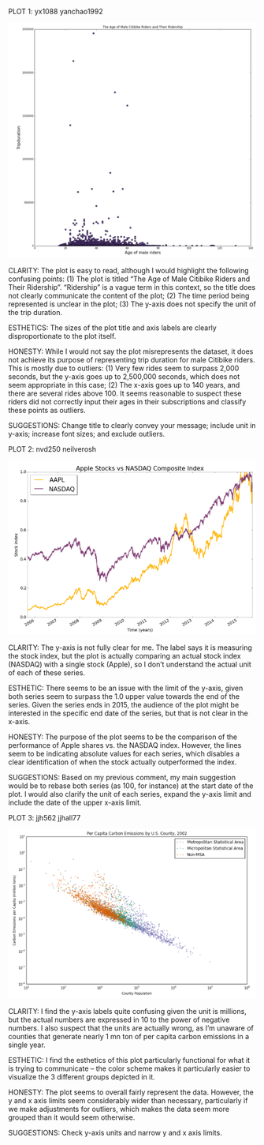 PLOT 1: yx1088  yanchao1992

![Alt text](plot1.png)

CLARITY: The plot is easy to read, although I would highlight the following confusing points: 
(1)	The plot is titled “The Age of Male Citibike Riders and Their Ridership”. “Ridership” is a vague term in this context, so the title does not clearly communicate the content of the plot; 
(2)	The time period being represented is unclear in the plot;
(3)	The y-axis does not specify the unit of the trip duration.

ESTHETICS: The sizes of the plot title and axis labels are clearly disproportionate to the plot itself.  

HONESTY: While I would not say the plot misrepresents the dataset, it does not achieve its purpose of representing trip duration for male Citibike riders. This is mostly due to outliers: 
(1)	Very few rides seem to surpass 2,000 seconds, but the y-axis goes up to 2,500,000 seconds, which does not seem appropriate in this case; 
(2)	The x-axis goes up to 140 years, and there are several rides above 100. It seems reasonable to suspect these riders did not correctly input their ages in their subscriptions and classify these points as outliers.

SUGGESTIONS: Change title to clearly convey your message; include unit in y-axis; increase font sizes; and exclude outliers.

PLOT 2: nvd250  neilverosh

![Alt text](plot2.png)

CLARITY: The y-axis is not fully clear for me. The label says it is measuring the stock index, but the plot is actually comparing an actual stock index (NASDAQ) with a single stock (Apple), so I don’t understand the actual unit of each of these series.   

ESTHETIC: There seems to be an issue with the limit of the y-axis, given both series seem to surpass the 1.0 upper value towards the end of the series. Given the series ends in 2015, the audience of the plot might be interested in the specific end date of the series, but that is not clear in the x-axis.

HONESTY: The purpose of the plot seems to be the comparison of the performance of Apple shares vs. the NASDAQ index. However, the lines seem to be indicating absolute values for each series, which disables a clear identification of when the stock actually outperformed the index.

SUGGESTIONS: Based on my previous comment, my main suggestion would be to rebase both series (as 100, for instance) at the start date of the plot. I would also clarify the unit of each series, expand the y-axis limit and include the date of the upper x-axis limit.

PLOT 3: jjh562  jjhall77


![Alt text](plot3.png)

CLARITY: I find the y-axis labels quite confusing given the unit is millions, but the actual numbers are expressed in 10 to the power of negative numbers. I also suspect that the units are actually wrong, as I’m unaware of counties that generate nearly 1 mn ton of per capita carbon emissions in a single year. 

ESTHETIC: I find the esthetics of this plot particularly functional for what it is trying to communicate – the color scheme makes it particularly easier to visualize the 3 different groups depicted in it. 

HONESTY: The plot seems to overall fairly represent the data. However, the y and x axis limits seem considerably wider than necessary, particularly if we make adjustments for outliers, which makes the data seem more grouped than it would seem otherwise.

SUGGESTIONS: Check y-axis units and narrow y and x axis limits. 
